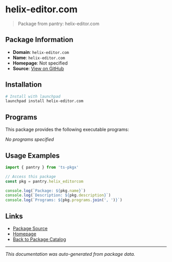 # helix-editor.com

> Package from pantry: helix-editor.com

## Package Information

- **Domain**: `helix-editor.com`
- **Name**: `helix-editor.com`
- **Homepage**: Not specified
- **Source**: [View on GitHub](https://github.com/pkgxdev/pantry/tree/main/projects/helix-editor.com/package.yml)

## Installation

```bash
# Install with launchpad
launchpad install helix-editor.com
```

## Programs

This package provides the following executable programs:

*No programs specified*

## Usage Examples

```typescript
import { pantry } from 'ts-pkgx'

// Access this package
const pkg = pantry.helix_editorcom

console.log(`Package: ${pkg.name}`)
console.log(`Description: ${pkg.description}`)
console.log(`Programs: ${pkg.programs.join(', ')}`)
```

## Links

- [Package Source](https://github.com/pkgxdev/pantry/tree/main/projects/helix-editor.com/package.yml)
- [Homepage](#)
- [Back to Package Catalog](../package-catalog.md)

---

*This documentation was auto-generated from package data.*
